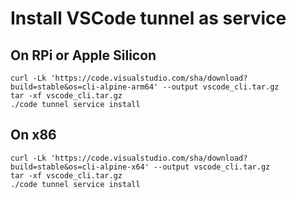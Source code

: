 # Install VSCode tunnel as service

## On RPi or Apple Silicon

```
curl -Lk 'https://code.visualstudio.com/sha/download?build=stable&os=cli-alpine-arm64' --output vscode_cli.tar.gz
tar -xf vscode_cli.tar.gz
./code tunnel service install
```

## On x86

```
curl -Lk 'https://code.visualstudio.com/sha/download?build=stable&os=cli-alpine-x64' --output vscode_cli.tar.gz
tar -xf vscode_cli.tar.gz
./code tunnel service install
```
